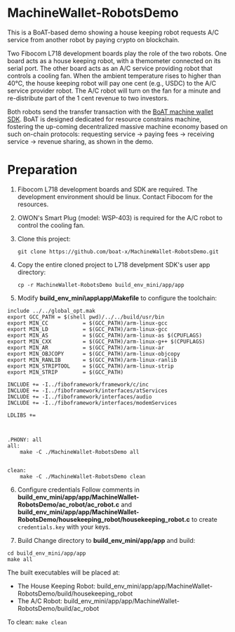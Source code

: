 # MachineWallet-RobotsDemo
This is a BoAT-based demo showing a house keeping robot requests A/C service from another robot by paying crypto on blockchain.

Two Fibocom L718 development boards play the role of the two robots. One board acts as a house keeping robot, with a themometer connected on its serial port. The other board acts as an A/C service providing robot that controls a cooling fan. When the ambient temperature rises to higher than 40℃, the house keeping robot will pay one cent (e.g., USDC) to the A/C service provider robot. The A/C robot will turn on the fan for a minute and re-distribute part of the 1 cent revenue to two investors.

Both robots send the transfer transaction with the [BoAT machine wallet SDK](https://github.com/boat-x/BoAT-ProjectTemplate). BoAT is designed dedicated for resource constrains machine, fostering the up-coming decentralized massive machine economy based on such on-chain protocols: requesting service → paying fees → receiving service → revenue sharing, as shown in the demo.

# Preparation

1. Fibocom L718 development boards and SDK are required. The development environment should be linux.
Contact Fibocom for the resources.

2. OWON's Smart Plug (model: WSP-403) is required for the A/C robot to control the cooling fan.

3. Clone this project:

    `git clone https://github.com/boat-x/MachineWallet-RobotsDemo.git` 

4. Copy the entire cloned project to L718 develpment SDK's user app directory:

    `cp -r MachineWallet-RobotsDemo build_env_mini/app/app`

5. Modify **build_env_mini\app\app\Makefile** to configure the toolchain:
```
include ../../global_opt.mak
export GCC_PATH = $(shell pwd)/../../build/usr/bin
export MIN_CC 			= $(GCC_PATH)/arm-linux-gcc
export MIN_LD 			= $(GCC_PATH)/arm-linux-gcc
export MIN_AS       	= $(GCC_PATH)/arm-linux-as $(CPUFLAGS)
export MIN_CXX       	= $(GCC_PATH)/arm-linux-g++ $(CPUFLAGS)
export MIN_AR        	= $(GCC_PATH)/arm-linux-ar
export MIN_OBJCOPY   	= $(GCC_PATH)/arm-linux-objcopy
export MIN_RANLIB    	= $(GCC_PATH)/arm-linux-ranlib
export MIN_STRIPTOOL 	= $(GCC_PATH)/arm-linux-strip
export MIN_STRIP     	= $(GCC_PATH)

INCLUDE += -I../fiboframework/framework/c/inc
INCLUDE += -I../fiboframework/interfaces/atServices
INCLUDE += -I../fiboframework/interfaces/audio
INCLUDE += -I../fiboframework/interfaces/modemServices

LDLIBS +=



.PHONY: all
all: 
	make -C ./MachineWallet-RobotsDemo all


clean:
	make -C ./MachineWallet-RobotsDemo clean
```

6. Configure credentials
Follow comments in **build_env_mini/app/app/MachineWallet-RobotsDemo/ac_robot/ac_robot.c** and **build_env_mini/app/app/MachineWallet-RobotsDemo/housekeeping_robot/housekeeping_robot.c** to create `credentials.key` with your keys.


7. Build
Change directory to **build_env_mini/app/app** and build:
```
cd build_env_mini/app/app
make all
```

The built executables will be placed at:
- The House Keeping Robot: build_env_mini/app/app/MachineWallet-RobotsDemo/build/housekeeping_robot
- The A/C Robot: build_env_mini/app/app/MachineWallet-RobotsDemo/build/ac_robot

To clean:
`make clean`
